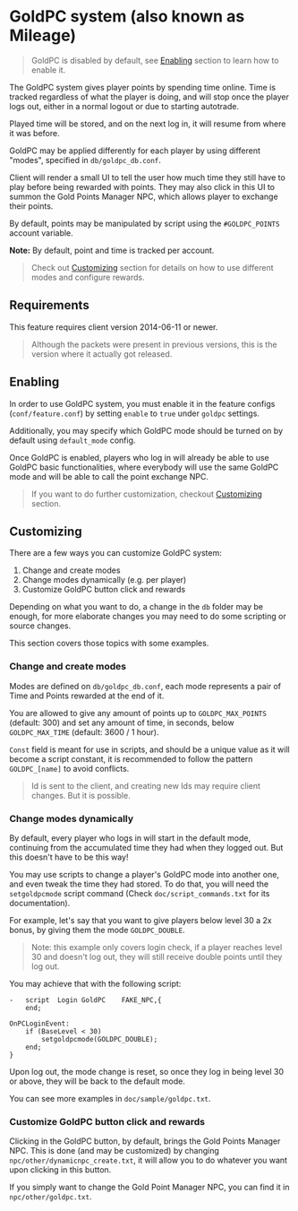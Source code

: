 <!--
> This file is part of Hercules.
> http://herc.ws - http://github.com/HerculesWS/Hercules
> 
> Copyright (C) 2023-2024 Hercules Dev Team
> Copyright (C) KirieZ
> 
> Hercules is free software: you can redistribute it and/or modify it under the terms of the GNU General Public License as published by the Free Software Foundation, either version 3 of the License, or (at your option) any later version.
> 
> This program is distributed in the hope that it will be useful, but WITHOUT ANY WARRANTY; without even the implied warranty of MERCHANTABILITY or FITNESS FOR A PARTICULAR PURPOSE. 
> See the GNU General Public License for more details.
>
> You should have received a copy of the GNU General Public License along with this program.  
> If not, see <http://www.gnu.org/licenses/>.
-->

# GoldPC system (also known as Mileage)
> GoldPC is disabled by default, see [Enabling](#enabling) section to learn how to enable it.

The GoldPC system gives player points by spending time online. Time is tracked regardless of what the player is doing,
and will stop once the player logs out, either in a normal logout or due to starting autotrade.

Played time will be stored, and on the next log in, it will resume from where it was before.

GoldPC may be applied differently for each player by using different "modes", specified in `db/goldpc_db.conf`.

Client will render a small UI to tell the user how much time they still have to play before being rewarded with points.
They may also click in this UI to summon the Gold Points Manager NPC, which allows player to exchange their points.

By default, points may be manipulated by script using the `#GOLDPC_POINTS` account variable.

**Note:** By default, point and time is tracked per account.

> Check out [Customizing](#customizing) section for details on how to use different modes and configure rewards.

## Requirements
This feature requires client version 2014-06-11 or newer.

> Although the packets were present in previous versions, this is the version where it actually got released.

## Enabling
In order to use GoldPC system, you must enable it in the feature configs (`conf/feature.conf`) by
setting `enable` to `true` under `goldpc` settings.

Additionally, you may specify which GoldPC mode should be turned on by default using `default_mode` config.

Once GoldPC is enabled, players who log in will already be able to use GoldPC basic functionalities,
where everybody will use the same GoldPC mode and will be able to call the point exchange NPC.

> If you want to do further customization, checkout [Customizing](#customizing) section.

## Customizing
There are a few ways you can customize GoldPC system:
1. Change and create modes
2. Change modes dynamically (e.g. per player)
3. Customize GoldPC button click and rewards

Depending on what you want to do, a change in the `db` folder may be enough, for more elaborate changes
you may need to do some scripting or source changes.

This section covers those topics with some examples.

### Change and create modes
Modes are defined on `db/goldpc_db.conf`, each mode represents a pair of Time and Points rewarded at the end of it.

You are allowed to give any amount of points up to `GOLDPC_MAX_POINTS` (default: 300)
and set any amount of time, in seconds, below `GOLDPC_MAX_TIME` (default: 3600 / 1 hour).

`Const` field is meant for use in scripts, and should be a unique value as it will become a script constant,
it is recommended to follow the pattern `GOLDPC_[name]` to avoid conflicts.

> Id is sent to the client, and creating new Ids may require client changes. But it is possible.

### Change modes dynamically
By default, every player who logs in will start in the default mode, continuing from the accumulated time they
had when they logged out. But this doesn't have to be this way!

You may use scripts to change a player's GoldPC mode into another one, and even tweak the time they had stored.
To do that, you will need the `setgoldpcmode` script command (Check `doc/script_commands.txt` for its documentation).

For example, let's say that you want to give players below level 30 a 2x bonus, by giving them the mode `GOLDPC_DOUBLE`.

> Note: this example only covers login check, if a player reaches level 30 and doesn't log out, they will still
> receive double points until they log out.

You may achieve that with the following script:
```
-	script	Login GoldPC	FAKE_NPC,{
	end;

OnPCLoginEvent:
	if (BaseLevel < 30)
		setgoldpcmode(GOLDPC_DOUBLE);
	end;
}
```

Upon log out, the mode change is reset, so once they log in being level 30 or above, they will be back to the default mode.

You can see more examples in `doc/sample/goldpc.txt`.

### Customize GoldPC button click and rewards
Clicking in the GoldPC button, by default, brings the Gold Points Manager NPC.
This is done (and may be customized) by changing `npc/other/dynamicnpc_create.txt`,
it will allow you to do whatever you want upon clicking in this button.

If you simply want to change the Gold Point Manager NPC, you can find it in `npc/other/goldpc.txt`.
